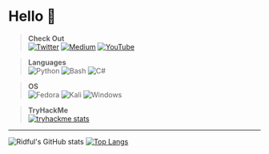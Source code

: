 # Hello 👋

> **Check Out**  
[![Twitter](https://img.shields.io/badge/Twitter-%231DA1F2.svg?style=for-the-badge&logo=Twitter&logoColor=white)](https://twitter.com/Ridful5)
[![Medium](https://img.shields.io/badge/Medium-12100E?style=for-the-badge&logo=medium&logoColor=white)](https://medium.com/@Ridful)
[![YouTube](https://img.shields.io/badge/YouTube-%23FF0000.svg?style=for-the-badge&logo=YouTube&logoColor=white)](https://www.youtube.com/@vlan)

> **Languages**  
![Python](https://img.shields.io/badge/Python-3776AB?style=for-the-badge&logo=python&logoColor=white)
![Bash](https://img.shields.io/badge/bash-black?style=for-the-badge&logo=gnu-bash&logoColor=white)
![C#](https://img.shields.io/badge/C%23-239120?style=for-the-badge&logo=c-sharp&logoColor=white)

> **OS**  
![Fedora](https://img.shields.io/badge/Fedora-294172?style=for-the-badge&logo=fedora&logoColor=white)
![Kali](https://img.shields.io/badge/Kali-268BEE?style=for-the-badge&logo=kalilinux&logoColor=white)
![Windows](https://img.shields.io/badge/Windows-0078D6?style=for-the-badge&logo=windows&logoColor=white)

> **TryHackMe**  
[![tryhackme stats](https://i.imgur.com/uPc5XIc.png)](https://tryhackme.com/p/Ridful)
<!--[![tryhackme stats](https://tryhackme-badges.s3.amazonaws.com/Ridful.png)](https://tryhackme.com/p/Ridful)-->


<hr>

![Ridful's GitHub stats](https://github-readme-stats.vercel.app/api?username=Ridful&show_icons=true&theme=codeSTACKr&hide=prs,issues,contribs&rank_icon=github&ring_color=FF4455&line_height=30&card_width=420&text_bold&)
[![Top Langs](https://github-readme-stats.vercel.app/api/top-langs/?username=Ridful&layout=compact&theme=codeSTACKr&card-width=420&line_height=30)](https://github.com/Ridful?tab=repositories)

<!--![tryhackme stats](https://raw.githubusercontent.com/Ridful/Ridful/master/assets/thm_propic.png)-->

<!--![Ridful's GitHub stats](https://github-readme-stats.vercel.app/api?username=Ridful&show_icons=true&theme=github_dark)-->

<!--
**Ridful/Ridful** is a ✨ _special_ ✨ repository because its `README.md` (this file) appears on your GitHub profile.

Here are some ideas to get you started:

- 🔭 I’m currently working on ...
- 🌱 I’m currently learning ...
- 👯 I’m looking to collaborate on ...
- 🤔 I’m looking for help with ...
- 💬 Ask me about ...
- 📫 How to reach me: ...
- 😄 Pronouns: ...
- ⚡ Fun fact: ...
-->
